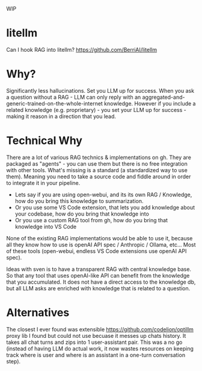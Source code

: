 

WIP

# litellm
Can I hook RAG into litellm?
https://github.com/BerriAI/litellm

# Why?
Significantly less hallucinations.
Set you LLM up for success.
When you ask a question without a RAG - LLM can only reply with an aggregated-and-generic-trained-on-the-whole-internet knowledge.
However if you include a related knowledge (e.g. proprietary) - you set your LLM up for success - making it reason in a direction that you lead.

# Technical Why
There are a lot of various RAG technics & implementations on gh. They are packaged as "agents" - you can use them but there is no free integration with other tools.
What's missing is a standard (a standardized way to use them).
Meaning you need to take a source code and fiddle around in order to integrate it in your pipeline.

- Lets say if you are using open-webui, and its its own RAG / Knowledge, how do you bring this knowledge to summarization.
- Or you use some VS Code extension, that lets you add knowledge about your codebase, how do you bring that knowledge into 
- Or you use a custom RAG tool from gh, how do you bring that knowledge into VS Code

None of the existing RAG implementations would be able to use it, because all they know how to use is openAI API spec / Anthropic / Ollama, etc...
Most of these tools (open-webui, endless VS Code extensions use openAI API spec).

Ideas with sven is to have a transparent RAG with central knowledge base. So that any tool that uses openAI-like API can benefit from the knowledge that you accumulated. It does not have a direct access to the knowledge db, but all LLM asks are enriched with knowledge that is related to a question.


# Alternatives
The closest I ever found was
extensible
https://github.com/codelion/optillm
proxy lib I found but could not use becuase it messes up chats history.
It takes all chat turns and zips into 1 user-assistant pair. This was a no go (instead of having LLM do actual work, it now wastes resources on keeping track where is user and where is an assistant in a one-turn conversation step).




